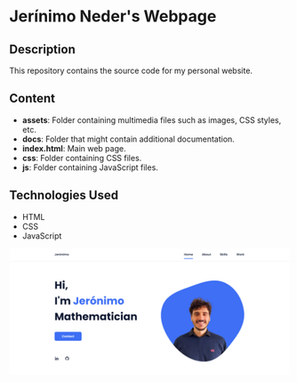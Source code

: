 # Jerínimo Neder's Webpage

## Description
This repository contains the source code for my personal website.

## Content
- **assets**: Folder containing multimedia files such as images, CSS styles, etc.
- **docs**: Folder that might contain additional documentation.
- **index.html**: Main web page.
- **css**: Folder containing CSS files.
- **js**: Folder containing JavaScript files.
  
## Technologies Used
- HTML
- CSS
- JavaScript




![preview img](/preview1.png)

